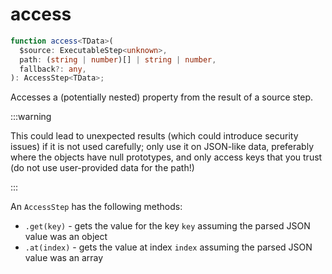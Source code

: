# access

```ts
function access<TData>(
  $source: ExecutableStep<unknown>,
  path: (string | number)[] | string | number,
  fallback?: any,
): AccessStep<TData>;
```

Accesses a (potentially nested) property from the result of a source step.

:::warning

This could lead to unexpected results (which could introduce security issues) if
it is not used carefully; only use it on JSON-like data, preferably where the
objects have null prototypes, and only access keys that you trust (do not use
user-provided data for the path!)

:::

An `AccessStep` has the following methods:

- `.get(key)` - gets the value for the key `key` assuming the parsed JSON value
  was an object
- `.at(index)` - gets the value at index `index` assuming the parsed JSON value
  was an array
